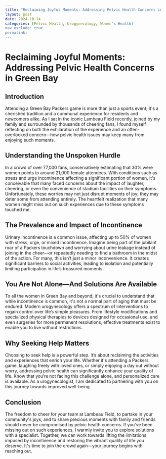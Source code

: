 ```yaml
---
title: "Reclaiming Joyful Moments: Addressing Pelvic Health Concerns in Green Bay"
layout: post
date: 2024-10-14
categories: [Pelvic Health, Urogynecology, Women's Health]
nav_exclude: true
permalink: 
---
```


# Reclaiming Joyful Moments: Addressing Pelvic Health Concerns in Green Bay

## Introduction

Attending a Green Bay Packers game is more than just a sports event; it's a cherished tradition and a communal experience for residents and newcomers alike. As I sat in the iconic Lambeau Field recently, joined by my family and surrounded by thousands of cheering fans, I found myself reflecting on both the exhilaration of the experience and an often-overlooked concern—how pelvic health issues may keep many from enjoying such moments.

## Understanding the Unspoken Hurdle

In a crowd of over 77,000 fans, conservatively estimating that 30% were women points to around 21,000 female attendees. With conditions such as stress and urge incontinence affecting a significant portion of women, it's conceivable that many faced concerns about the impact of laughter, cheering, or even the convenience of stadium facilities on their symptoms. Unfortunately, these worries may not just disrupt moments of joy; they may deter some from attending entirely. The heartfelt realization that many women might miss out on such experiences due to these symptoms touched me.

## The Prevalence and Impact of Incontinence

Urinary incontinence is a common issue, affecting up to 50% of women with stress, urge, or mixed incontinence. Imagine being part of the jubilant roar of a Packers touchdown and worrying about urine leakage instead of joining in the cheer—or repeatedly needing to find a bathroom in the midst of the action. For many, this isn’t just a minor inconvenience. It creates significant barriers to social activities, leading to isolation and potentially limiting participation in life’s treasured moments.

## You Are Not Alone—And Solutions Are Available

To all the women in Green Bay and beyond, it's crucial to understand that while incontinence is common, it's not a normal part of aging that must be endured. Modern urogynecology offers a spectrum of interventions to regain control over life’s simple pleasures. From lifestyle modifications and specialized physical therapies to devices designed for occasional use, and even surgeries for more permanent resolutions, effective treatments exist to enable you to live without restrictions.

## Why Seeking Help Matters

Choosing to seek help is a powerful step. It’s about reclaiming the activities and experiences that enrich your life. Whether it's attending a Packers game, laughing freely with loved ones, or simply enjoying a day out without worry, addressing pelvic health can significantly enhance your quality of life. Know that you’re not facing this challenge alone, and personalized care is available. As a urogynecologist, I am dedicated to partnering with you on this journey towards improved well-being.

## Conclusion

The freedom to cheer for your team at Lambeau Field, to partake in your community's joys, and to share precious moments with family and friends should never be compromised by pelvic health concerns. If you've been missing out on such experiences, I warmly invite you to explore solutions with a specialist. Together, we can work towards lifting the limitations imposed by incontinence and restoring the vibrant quality of life you deserve. It's time to join the crowd again—your journey begins with reaching out.